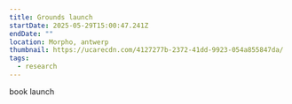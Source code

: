 ```yaml
---
title: Grounds launch
startDate: 2025-05-29T15:00:47.241Z
endDate: ""
location: Morpho, antwerp
thumbnail: https://ucarecdn.com/4127277b-2372-41dd-9923-054a855847da/
tags:
  - research
---
```

book launch